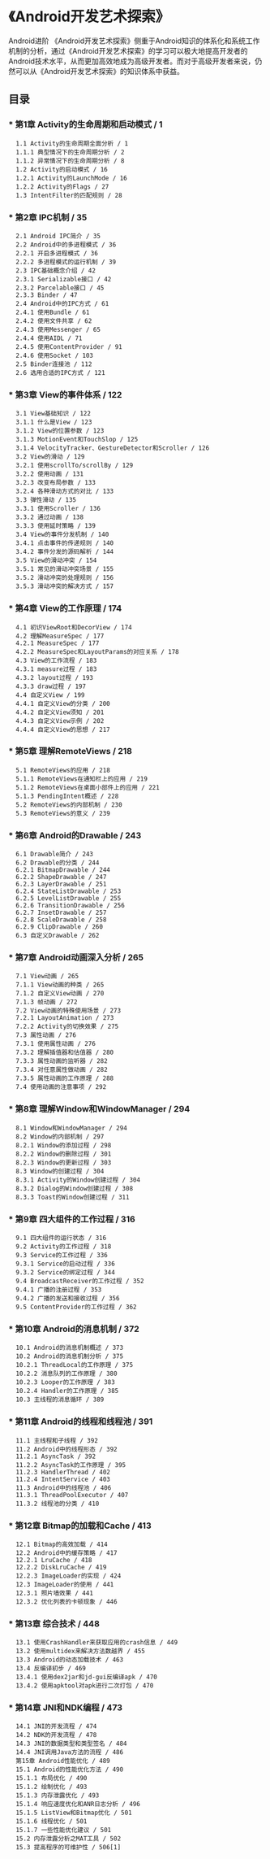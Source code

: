 
《Android开发艺术探索》
===================================
  Android进阶
  《Android开发艺术探索》侧重于Android知识的体系化和系统工作机制的分析，通过《Android开发艺术探索》的学习可以极大地提高开发者的Android技术水平，从而更加高效地成为高级开发者。而对于高级开发者来说，仍然可以从《Android开发艺术探索》的知识体系中获益。

  目录
----
### * 第1章 Activity的生命周期和启动模式 / 1
      1.1 Activity的生命周期全面分析 / 1
      1.1.1 典型情况下的生命周期分析 / 2
      1.1.2 异常情况下的生命周期分析 / 8
      1.2 Activity的启动模式 / 16
      1.2.1 Activity的LaunchMode / 16
      1.2.2 Activity的Flags / 27
      1.3 IntentFilter的匹配规则 / 28
### * 第2章 IPC机制 / 35
      2.1 Android IPC简介 / 35
      2.2 Android中的多进程模式 / 36
      2.2.1 开启多进程模式 / 36
      2.2.2 多进程模式的运行机制 / 39
      2.3 IPC基础概念介绍 / 42
      2.3.1 Serializable接口 / 42
      2.3.2 Parcelable接口 / 45
      2.3.3 Binder / 47
      2.4 Android中的IPC方式 / 61
      2.4.1 使用Bundle / 61
      2.4.2 使用文件共享 / 62
      2.4.3 使用Messenger / 65
      2.4.4 使用AIDL / 71
      2.4.5 使用ContentProvider / 91
      2.4.6 使用Socket / 103
      2.5 Binder连接池 / 112
      2.6 选用合适的IPC方式 / 121
### * 第3章 View的事件体系 / 122
      3.1 View基础知识 / 122
      3.1.1 什么是View / 123
      3.1.2 View的位置参数 / 123
      3.1.3 MotionEvent和TouchSlop / 125
      3.1.4 VelocityTracker、GestureDetector和Scroller / 126
      3.2 View的滑动 / 129
      3.2.1 使用scrollTo/scrollBy / 129
      3.2.2 使用动画 / 131
      3.2.3 改变布局参数 / 133
      3.2.4 各种滑动方式的对比 / 133
      3.3 弹性滑动 / 135
      3.3.1 使用Scroller / 136
      3.3.2 通过动画 / 138
      3.3.3 使用延时策略 / 139
      3.4 View的事件分发机制 / 140
      3.4.1 点击事件的传递规则 / 140
      3.4.2 事件分发的源码解析 / 144
      3.5 View的滑动冲突 / 154
      3.5.1 常见的滑动冲突场景 / 155
      3.5.2 滑动冲突的处理规则 / 156
      3.5.3 滑动冲突的解决方式 / 157
### * 第4章 View的工作原理 / 174
      4.1 初识ViewRoot和DecorView / 174
      4.2 理解MeasureSpec / 177
      4.2.1 MeasureSpec / 177
      4.2.2 MeasureSpec和LayoutParams的对应关系 / 178
      4.3 View的工作流程 / 183
      4.3.1 measure过程 / 183
      4.3.2 layout过程 / 193
      4.3.3 draw过程 / 197
      4.4 自定义View / 199
      4.4.1 自定义View的分类 / 200
      4.4.2 自定义View须知 / 201
      4.4.3 自定义View示例 / 202
      4.4.4 自定义View的思想 / 217
### * 第5章 理解RemoteViews / 218
      5.1 RemoteViews的应用 / 218
      5.1.1 RemoteViews在通知栏上的应用 / 219
      5.1.2 RemoteViews在桌面小部件上的应用 / 221
      5.1.3 PendingIntent概述 / 228
      5.2 RemoteViews的内部机制 / 230
      5.3 RemoteViews的意义 / 239
### * 第6章 Android的Drawable / 243
      6.1 Drawable简介 / 243
      6.2 Drawable的分类 / 244
      6.2.1 BitmapDrawable / 244
      6.2.2 ShapeDrawable / 247
      6.2.3 LayerDrawable / 251
      6.2.4 StateListDrawable / 253
      6.2.5 LevelListDrawable / 255
      6.2.6 TransitionDrawable / 256
      6.2.7 InsetDrawable / 257
      6.2.8 ScaleDrawable / 258
      6.2.9 ClipDrawable / 260
      6.3 自定义Drawable / 262
### * 第7章 Android动画深入分析 / 265
      7.1 View动画 / 265
      7.1.1 View动画的种类 / 265
      7.1.2 自定义View动画 / 270
      7.1.3 帧动画 / 272
      7.2 View动画的特殊使用场景 / 273
      7.2.1 LayoutAnimation / 273
      7.2.2 Activity的切换效果 / 275
      7.3 属性动画 / 276
      7.3.1 使用属性动画 / 276
      7.3.2 理解插值器和估值器 / 280
      7.3.3 属性动画的监听器 / 282
      7.3.4 对任意属性做动画 / 282
      7.3.5 属性动画的工作原理 / 288
      7.4 使用动画的注意事项 / 292
### * 第8章 理解Window和WindowManager / 294
      8.1 Window和WindowManager / 294
      8.2 Window的内部机制 / 297
      8.2.1 Window的添加过程 / 298
      8.2.2 Window的删除过程 / 301
      8.2.3 Window的更新过程 / 303
      8.3 Window的创建过程 / 304
      8.3.1 Activity的Window创建过程 / 304
      8.3.2 Dialog的Window创建过程 / 308
      8.3.3 Toast的Window创建过程 / 311
### * 第9章 四大组件的工作过程 / 316
      9.1 四大组件的运行状态 / 316
      9.2 Activity的工作过程 / 318
      9.3 Service的工作过程 / 336
      9.3.1 Service的启动过程 / 336
      9.3.2 Service的绑定过程 / 344
      9.4 BroadcastReceiver的工作过程 / 352
      9.4.1 广播的注册过程 / 353
      9.4.2 广播的发送和接收过程 / 356
      9.5 ContentProvider的工作过程 / 362
### * 第10章 Android的消息机制 / 372
      10.1 Android的消息机制概述 / 373
      10.2 Android的消息机制分析 / 375
      10.2.1 ThreadLocal的工作原理 / 375
      10.2.2 消息队列的工作原理 / 380
      10.2.3 Looper的工作原理 / 383
      10.2.4 Handler的工作原理 / 385
      10.3 主线程的消息循环 / 389
### * 第11章 Android的线程和线程池 / 391
      11.1 主线程和子线程 / 392
      11.2 Android中的线程形态 / 392
      11.2.1 AsyncTask / 392
      11.2.2 AsyncTask的工作原理 / 395
      11.2.3 HandlerThread / 402
      11.2.4 IntentService / 403
      11.3 Android中的线程池 / 406
      11.3.1 ThreadPoolExecutor / 407
      11.3.2 线程池的分类 / 410
### * 第12章 Bitmap的加载和Cache / 413
      12.1 Bitmap的高效加载 / 414
      12.2 Android中的缓存策略 / 417
      12.2.1 LruCache / 418
      12.2.2 DiskLruCache / 419
      12.2.3 ImageLoader的实现 / 424
      12.3 ImageLoader的使用 / 441
      12.3.1 照片墙效果 / 441
      12.3.2 优化列表的卡顿现象 / 446
### * 第13章 综合技术 / 448
      13.1 使用CrashHandler来获取应用的crash信息 / 449
      13.2 使用multidex来解决方法数越界 / 455
      13.3 Android的动态加载技术 / 463
      13.4 反编译初步 / 469
      13.4.1 使用dex2jar和jd-gui反编译apk / 470
      13.4.2 使用apktool对apk进行二次打包 / 470
### * 第14章 JNI和NDK编程 / 473
      14.1 JNI的开发流程 / 474
      14.2 NDK的开发流程 / 478
      14.3 JNI的数据类型和类型签名 / 484
      14.4 JNI调用Java方法的流程 / 486
      第15章 Android性能优化 / 489
      15.1 Android的性能优化方法 / 490
      15.1.1 布局优化 / 490
      15.1.2 绘制优化 / 493
      15.1.3 内存泄露优化 / 493
      15.1.4 响应速度优化和ANR日志分析 / 496
      15.1.5 ListView和Bitmap优化 / 501
      15.1.6 线程优化 / 501
      15.1.7 一些性能优化建议 / 501
      15.2 内存泄露分析之MAT工具 / 502
      15.3 提高程序的可维护性 / 506[1]  
    
